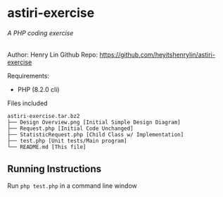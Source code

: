 # astiri-exercise
###### A PHP coding exercise
Author: Henry Lin
Github Repo: https://github.com/heyitshenrylin/astiri-exercise

Requirements:
- PHP (8.2.0 cli)

Files included
```
astiri-exercise.tar.bz2
├── Design Overview.png [Initial Simple Design Diagram]
├── Request.php [Initial Code Unchanged]
├── StatisticRequest.php [Child Class w/ Implementation]
├── test.php [Unit tests/Main program]
└── README.md [This file]
```

## Running Instructions
Run `php test.php` in a command line window
